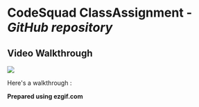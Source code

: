 # CodeSquad ClassAssignment - *GitHub repository*



## Video Walkthrough
![](https://i.imgur.com/Ernosh7.gif)

Here's a walkthrough :

**Prepared using ezgif.com**

